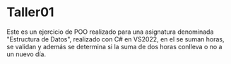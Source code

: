 # Taller01
Este es un ejercicio de POO realizado para una asignatura denominada "Estructura de Datos", realizado con C# en VS2022, en el se suman horas, se validan y además se determina si la suma de dos horas conlleva o no a un nuevo día.
